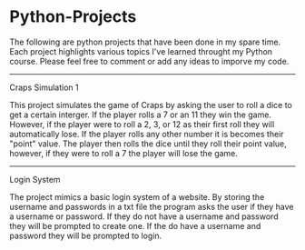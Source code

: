 # Python-Projects
The following are python projects that have been done in my spare time. Each project highlights various topics I've learned throught my Python course. Please feel free to comment or add any ideas to imporve my code.
___________________________________________________________________________________________________________________________________________________________________________________
Craps Simulation 1

This project simulates the game of Craps by asking the user to roll a dice to get a certain interger. If the player rolls a 7 or an 11 they win the game. However, if the player were to roll a 2, 3, or 12 as their first roll they will automatically lose. If the player rolls any other number it is becomes their "point" value. The player then rolls the dice until they roll their point value, however, if they were to roll a 7 the player will lose the game.
___________________________________________________________________________________________________________________________________________________________________________________
Login System

The project mimics a basic login system of a website. By storing the username and passwords in a txt file the program asks the user if they have a username or password. If they do not have a username and password they will be prompted to create one. If the do have a username and password they will be prompted to login.
